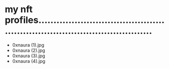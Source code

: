 # my nft profiles...........................................................................................
- 0xnaura (1).jpg
- 0xnaura (2).jpg
- 0xnaura (3).jpg
- 0xnaura (4).jpg
